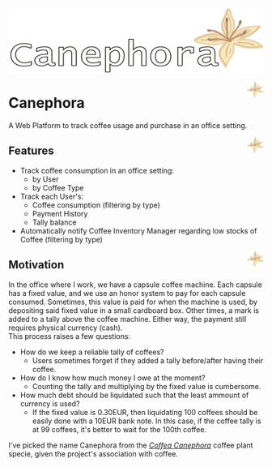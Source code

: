 <img src="https://github.com/idontcare1996/Canephora/blob/main/res/logo/logo_with_text_svg.svg?raw=true"
     alt="Canephora Logo by Carlos Oliveira" height="128" width="100%">

<img src="https://github.com/idontcare1996/Canephora/blob/main/res/logo/logo_svg.svg?raw=true" alt="Canephora Logo by Carlos Oliveira" height="32" align="right">

# Canephora

A Web Platform to track coffee usage and purchase in an office setting.

<img src="https://github.com/idontcare1996/Canephora/blob/main/res/logo/logo_svg.svg?raw=true" alt="Canephora Logo by Carlos Oliveira" height="32" align="right">

## Features

* Track coffee consumption in an office setting:
  * by User
  * by Coffee Type
* Track each User's:
  * Coffee consumption (filtering by type)
  * Payment History
  * Tally balance
* Automatically notify Coffee Inventory Manager regarding low stocks of Coffee (filtering by type)

<img src="https://github.com/idontcare1996/Canephora/blob/main/res/logo/logo_svg.svg?raw=true" alt="Canephora Logo by Carlos Oliveira" height="32" align="right">

## Motivation

In the office where I work, we have a capsule coffee machine.
Each capsule has a fixed value, and we use an honor system to pay for each capsule consumed.
Sometimes, this value is paid for when the machine is used, by depositing said fixed value in a small cardboard box.
Other times, a mark is added to a tally above the coffee machine.
Either way, the payment still requires physical currency (cash).  
This process raises a few questions:

* How do we keep a reliable tally of coffees?
  * Users sometimes forget if they added a tally before/after having their coffee.
* How do I know how much money I owe at the moment?
  * Counting the tally and multiplying by the fixed value is cumbersome.
* How much debt should be liquidated such that the least ammount of currency is used?
  * If the fixed value is 0.30EUR, then liquidating 100 coffees should be easily done with a 10EUR bank note. In this case, if the coffee tally is at 99 coffees, it's better to wait for the 100th coffee.

I've picked the name Canephora from the [ _Coffea Canephora_](https://en.wikipedia.org/wiki/Coffea_canephora) coffee plant specie, given the project's association with coffee.
